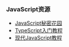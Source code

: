 

### JavaScript资源

+ [JavaScript秘密花园](http://bonsaiden.github.io/JavaScript-Garden/zh/)
+ [TypeScript入门教程](https://ts.xcatliu.com/introduction/what-is-typescript.html)
+ [现代JavaScript教程](https://zh.javascript.info/)
